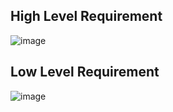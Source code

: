 ## High Level Requirement 
![image](https://user-images.githubusercontent.com/101788713/164705709-e164b790-77de-48b1-aca4-e5689505be04.png)
## Low Level Requirement 
![image](https://user-images.githubusercontent.com/101788713/164705847-653ff0c3-dea9-4e7f-b320-4c9d93afd771.png)

